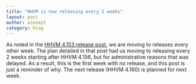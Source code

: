 ```yaml
---
title: "HHVM is now releasing every 2 weeks"
layout: post
author: alexeyt
category: blog
---
```


As noted in the
[HHVM 4.153 release post](https://hhvm.com/blog/2022/03/17/hhvm-4.153.html),
we are moving to releases every other week. The plan detailed in that post
had us moving to releasing every 2 weeks starting after HHVM 4.156, but for
administrative reasons that was delayed. As a result, this is the first week
with no release, and this post is just a reminder of why. The next release
(HHVM 4.160) is planned for next week.
